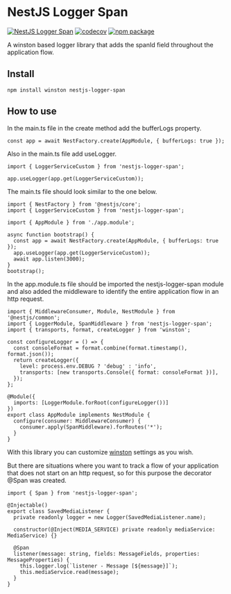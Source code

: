 # NestJS Logger Span

[![NestJS Logger Span](https://github.com/algab/nestjs-logger-span/actions/workflows/master.yml/badge.svg)](https://github.com/algab/nestjs-logger-span/actions)
[![codecov](https://codecov.io/gh/algab/nestjs-logger-span/graph/badge.svg?token=LWNBQGUE4Z)](https://codecov.io/gh/algab/nestjs-logger-span)
[![npm package](https://img.shields.io/npm/v/nestjs-logger-span?style=flat)](https://www.npmjs.com/package/nestjs-logger-span/v/latest)

A winston based logger library that adds the spanId field throughout the application flow.

## Install

```
npm install winston nestjs-logger-span
```

## How to use

In the main.ts file in the create method add the bufferLogs property.

```
const app = await NestFactory.create(AppModule, { bufferLogs: true });
```

Also in the main.ts file add useLogger.

```
import { LoggerServiceCustom } from 'nestjs-logger-span';

app.useLogger(app.get(LoggerServiceCustom));
```

The main.ts file should look similar to the one below.

```
import { NestFactory } from '@nestjs/core';
import { LoggerServiceCustom } from 'nestjs-logger-span';

import { AppModule } from './app.module';

async function bootstrap() {
  const app = await NestFactory.create(AppModule, { bufferLogs: true });
  app.useLogger(app.get(LoggerServiceCustom));
  await app.listen(3000);
}
bootstrap();
```

In the app.module.ts file should be imported the nestjs-logger-span module and also added the middleware to identify the entire application flow in an http request.

```
import { MiddlewareConsumer, Module, NestModule } from '@nestjs/common';
import { LoggerModule, SpanMiddleware } from 'nestjs-logger-span';
import { transports, format, createLogger } from 'winston';

const configureLogger = () => {
  const consoleFormat = format.combine(format.timestamp(), format.json());
  return createLogger({
    level: process.env.DEBUG ? 'debug' : 'info',
    transports: [new transports.Console({ format: consoleFormat })],
  });
};

@Module({
  imports: [LoggerModule.forRoot(configureLogger())]
})
export class AppModule implements NestModule {
  configure(consumer: MiddlewareConsumer) {
    consumer.apply(SpanMiddleware).forRoutes('*');
  }
}
```

With this library you can customize [winston](https://github.com/winstonjs/winston) settings as you wish.

But there are situations where you want to track a flow of your application that does not start on an http request, so for this purpose the decorator @Span was created.

```
import { Span } from 'nestjs-logger-span';

@Injectable()
export class SavedMediaListener {
  private readonly logger = new Logger(SavedMediaListener.name);

  constructor(@Inject(MEDIA_SERVICE) private readonly mediaService: MediaService) {}

  @Span
  listener(message: string, fields: MessageFields, properties: MessageProperties) {
    this.logger.log(`listener - Message [${message}]`);
    this.mediaService.read(message);
  }
}
```